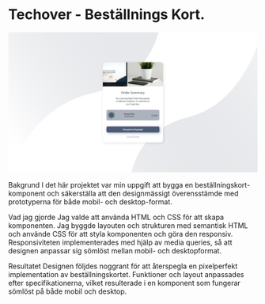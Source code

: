 # Techover - Beställnings Kort.

![För att se hur designen ska se it i desktop format](./design/desktop.png)

Bakgrund
I det här projektet var min uppgift att bygga en beställningskort-komponent och säkerställa att den designmässigt överensstämde med prototyperna för både mobil- och desktop-format.

Vad jag gjorde
Jag valde att använda HTML och CSS för att skapa komponenten.
Jag byggde layouten och strukturen med semantisk HTML och använde CSS för att styla komponenten och göra den responsiv.
Responsiviteten implementerades med hjälp av media queries, så att designen anpassar sig sömlöst mellan mobil- och desktopformat.

Resultatet
Designen följdes noggrant för att återspegla en pixelperfekt implementation av beställningskortet. Funktioner och layout anpassades efter specifikationerna, vilket resulterade i en komponent som fungerar sömlöst på både mobil och desktop.



